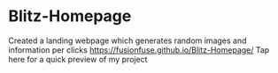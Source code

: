 # Blitz-Homepage
Created  a landing webpage which generates random images and information per clicks
https://fusionfuse.github.io/Blitz-Homepage/ Tap here for a quick preview of my project
